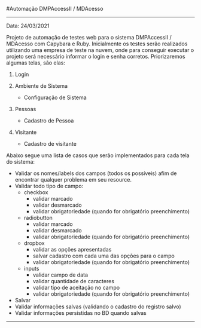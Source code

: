 
#Automação DMPAccessII / MDAcesso 

-------------------------------------------------------------------------------
Data: 24/03/2021

Projeto de automação de testes web para o sistema DMPAccessII / MDAcesso com Capybara e Ruby.
Inicialmente os testes serão realizados utilizando uma empresa de teste na nuvem, onde para conseguir
executar o projeto será necessário informar o login e senha corretos.
Priorizaremos algumas telas, são elas:

1. Login

2. Ambiente de Sistema
	- Configuração de Sistema

3. Pessoas
	- Cadastro de Pessoa

4. Visitante
	- Cadastro de visitante

Abaixo segue uma lista de casos que serão implementados para cada tela do sistema:

- Validar os nomes/labels dos campos (todos os possíveis) afim de encontrar qualquer problema em seu resource.
- Validar todo tipo de campo:
	- checkbox
		- validar marcado
		- validar desmarcado
		- validar obrigatoriedade (quando for obrigatório preenchimento)
	- radiobutton
		- validar marcado
		- validar desmarcado
		- validar obrigatoriedade (quando for obrigatório preenchimento)
	- dropbox
		- validar as opções apresentadas
		- salvar cadastro com cada uma das opções para o campo
		- validar obrigatoriedade (quando for obrigatório preenchimento)
	- inputs
		- validar campo de data
		- validar quantidade de caracteres
		- validar tipo de aceitação no campo
		- validar obrigatoriedade (quando for obrigatório preenchimento)
- Salvar
- Validar informações salvas (validando o cadastro do registro salvo)
- Validar informações persistidas no BD quando salvas

-------------------------------------------------------------------------------
